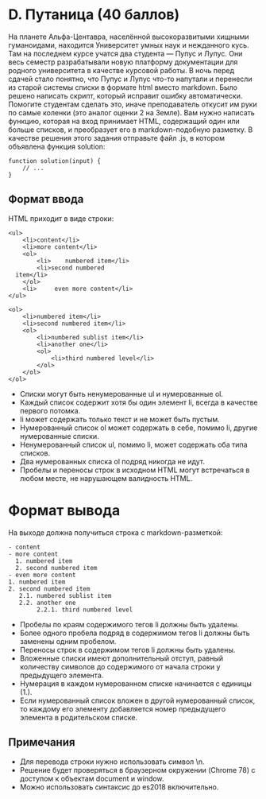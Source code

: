 # D. Путаница (40 баллов)
На планете Альфа-Центавра, населённой высокоразвитыми хищными гуманоидами, находится Университет умных наук и нежданного кусь.
Там на последнем курсе учатся два студента — Пупус и Лупус. Они весь семестр разрабатывали новую платформу документации для родного университета в качестве курсовой работы.
В ночь перед сдачей стало понятно, что Пупус и Лупус что-то напутали и перенесли из старой системы списки в формате html вместо markdown.
Было решено написать скрипт, который исправит ошибку автоматически. Помогите студентам сделать это, иначе преподаватель откусит им руки по самые коленки (это аналог оценки 2 на Земле).
Вам нужно написать функцию, которая на вход принимает HTML, содержащий один или больше списков, и преобразует его в markdown-подобную разметку.
В качестве решения этого задания отправьте файл .js, в котором объявлена функция solution:
```
function solution(input) {  
    // ...  
}
```
## Формат ввода
HTML приходит в виде строки:
```
<ul>  
    <li>content</li>  
    <li>more content</li>  
    <ol>  
        <li>    numbered item</li>  
        <li>second numbered  
  item</li>  
    </ol>  
    <li>     even more content</li>  
</ul>  
 
<ol>  
    <li>numbered item</li>  
    <li>second numbered item</li>  
    <ol>  
        <li>numbered sublist item</li>  
        <li>another one</li>  
        <ol>  
            <li>third numbered level</li>  
        </ol>  
    </ol>  
</ol>
```
- Списки могут быть ненумерованные ul и нумерованные ol.
- Каждый список содержит хотя бы один элемент li, всегда в качестве первого потомка.
- li может содержать только текст и не может быть пустым.
- Нумерованный список ol может содержать в себе, помимо li, другие нумерованные списки.
- Ненумерованный список ul, помимо li, может содержать оба типа списков.
- Два нумерованных списка ol подряд никогда не идут.
- Пробелы и переносы строк в исходном HTML могут встречаться в любом месте, не нарушающем валидность HTML.

# Формат вывода
На выходе должна получиться строка с markdown-разметкой:
```
- content  
- more content  
  1. numbered item  
  2. second numbered item  
- even more content  
1. numbered item  
2. second numbered item  
   2.1. numbered sublist item  
   2.2. another one  
        2.2.1. third numbered level
```
- Пробелы по краям содержимого тегов li должны быть удалены.
- Более одного пробела подряд в содержимом тегов li должны быть заменены одним пробелом.
- Переносы строк в содержимом тегов li должны быть удалены.
- Вложенные списки имеют дополнительный отступ, равный количеству символов до содержимого от начала строки у предыдущего элемента.
- Нумерация в каждом нумерованном списке начинается с единицы (1.).
- Если нумерованный список вложен в другой нумерованный список, то каждому его элементу добавляется номер предыдущего элемента в родительском списке.

## Примечания
- Для перевода строки нужно использовать символ \n.
- Решение будет проверяться в браузерном окружении (Chrome 78) с доступом к объектам document и window.
- Можно использовать синтаксис до es2018 включительно.